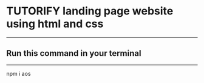  # TUTORIFY landing page website using html and css


 ***
 Run this command in your terminal
 ------------------------------------------------
---
  npm i aos


